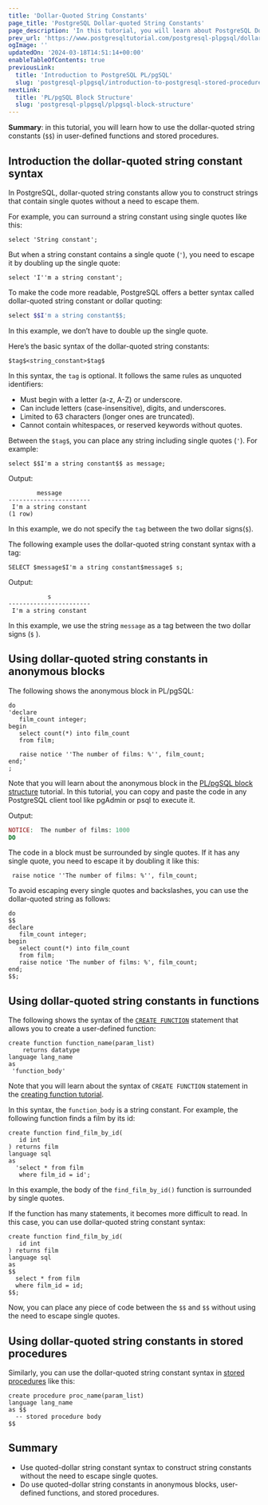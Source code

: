 ```yaml
---
title: 'Dollar-Quoted String Constants'
page_title: 'PostgreSQL Dollar-quoted String Constants'
page_description: 'In this tutorial, you will learn about PostgreSQL Dollar-quoted String Constants ($$) and how to use them in anonymous blocks.'
prev_url: 'https://www.postgresqltutorial.com/postgresql-plpgsql/dollar-quoted-string-constants/'
ogImage: ''
updatedOn: '2024-03-18T14:51:14+00:00'
enableTableOfContents: true
previousLink:
  title: 'Introduction to PostgreSQL PL/pgSQL'
  slug: 'postgresql-plpgsql/introduction-to-postgresql-stored-procedures'
nextLink:
  title: 'PL/pgSQL Block Structure'
  slug: 'postgresql-plpgsql/plpgsql-block-structure'
---
```


**Summary**: in this tutorial, you will learn how to use the dollar\-quoted string constants (`$$`) in user\-defined functions and stored procedures.

## Introduction the dollar\-quoted string constant syntax

In PostgreSQL, dollar\-quoted string constants allow you to construct strings that contain single quotes without a need to escape them.

For example, you can surround a string constant using single quotes like this:

```pgsqlsql
select 'String constant';
```

But when a string constant contains a single quote (`'`), you need to escape it by doubling up the single quote:

```pgsql
select 'I''m a string constant';
```

To make the code more readable, PostgreSQL offers a better syntax called dollar\-quoted string constant or dollar quoting:

```php
select $$I'm a string constant$$;
```

In this example, we don’t have to double up the single quote.

Here’s the basic syntax of the dollar\-quoted string constants:

```pgsql
$tag$<string_constant>$tag$
```

In this syntax, the `tag` is optional. It follows the same rules as unquoted identifiers:

- Must begin with a letter (a\-z, A\-Z) or underscore.
- Can include letters (case\-insensitive), digits, and underscores.
- Limited to 63 characters (longer ones are truncated).
- Cannot contain whitespaces, or reserved keywords without quotes.

Between the `$tag$`, you can place any string including single quotes (`'`). For example:

```pgsql
select $$I'm a string constant$$ as message;
```

Output:

```pgsql
        message
-----------------------
 I'm a string constant
(1 row)
```

In this example, we do not specify the `tag` between the two dollar signs(`$`).

The following example uses the dollar\-quoted string constant syntax with a tag:

```
SELECT $message$I'm a string constant$message$ s;
```

Output:

```pgsql
           s
-----------------------
 I'm a string constant

```

In this example, we use the string `message` as a tag between the two dollar signs (`$` ).

## Using dollar\-quoted string constants in anonymous blocks

The following shows the anonymous block in PL/pgSQL:

```
do
'declare
   film_count integer;
begin
   select count(*) into film_count
   from film;

   raise notice ''The number of films: %'', film_count;
end;'
;
```

Note that you will learn about the anonymous block in the [PL/pgSQL block structure](plpgsql-block-structure) tutorial. In this tutorial, you can copy and paste the code in any PostgreSQL client tool like pgAdmin or psql to execute it.

Output:

```php
NOTICE:  The number of films: 1000
DO
```

The code in a block must be surrounded by single quotes. If it has any single quote, you need to escape it by doubling it like this:

```pgsql
 raise notice ''The number of films: %'', film_count;
```

To avoid escaping every single quotes and backslashes, you can use the dollar\-quoted string as follows:

```
do
$$
declare
   film_count integer;
begin
   select count(*) into film_count
   from film;
   raise notice 'The number of films: %', film_count;
end;
$$;
```

## Using dollar\-quoted string constants in functions

The following shows the syntax of the [`CREATE FUNCTION`](postgresql-create-function) statement that allows you to create a user\-defined function:

```pgsql
create function function_name(param_list)
    returns datatype
language lang_name
as
 'function_body'
```

Note that you will learn about the syntax of `CREATE FUNCTION` statement in the [creating function tutorial](postgresql-create-function).

In this syntax, the `function_body` is a string constant. For example, the following function finds a film by its id:

```pgsql
create function find_film_by_id(
   id int
) returns film
language sql
as
  'select * from film
   where film_id = id';
```

In this example, the body of the `find_film_by_id()` function is surrounded by single quotes.

If the function has many statements, it becomes more difficult to read. In this case, you can use dollar\-quoted string constant syntax:

```pgsql
create function find_film_by_id(
   id int
) returns film
language sql
as
$$
  select * from film
  where film_id = id;
$$;
```

Now, you can place any piece of code between the `$$` and `$$` without using the need to escape single quotes.

## Using dollar\-quoted string constants in stored procedures

Similarly, you can use the dollar\-quoted string constant syntax in [stored procedures](postgresql-create-procedure) like this:

```pgsql
create procedure proc_name(param_list)
language lang_name
as $$
  -- stored procedure body
$$
```

## Summary

- Use quoted\-dollar string constant syntax to construct string constants without the need to escape single quotes.
- Do use quoted\-dollar string constants in anonymous blocks, user\-defined functions, and stored procedures.
